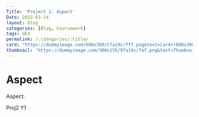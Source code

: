 ```yaml
---
Title: 'Project 2: Aspect'
Date: 2022-01-14
layout: blog
categories: [Blog, Coursework]
tags: UE4
permalink: /:categories/:title/
card: "https://dummyimage.com/600x300/Cfa19c/fff.png&text=Card+(600x300)"
thumbnail: "https://dummyimage.com/300x155/9fa19c/faf.png&text=Thumbnail+(300x155)"
---
```

<h1>Aspect</h1>
Aspect:

Proj2 Y1
